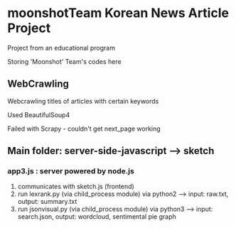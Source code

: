 
# moonshotTeam Korean News Article Project
Project from an educational program

Storing 'Moonshot' Team's codes here

## WebCrawling
Webcrawling titles of articles with certain keywords

Used BeautifulSoup4

Failed with Scrapy - couldn't get next_page working

## Main folder: server-side-javascript --> sketch
### app3.js : server powered by node.js
1. communicates with sketch.js (frontend)
2. run lexrank.py (via child_process module) via python2
--> input: raw.txt, output: summary.txt
3. run jsonvisual.py (via child_process module) via python3
--> input: search.json, output: wordcloud, sentimental pie graph

